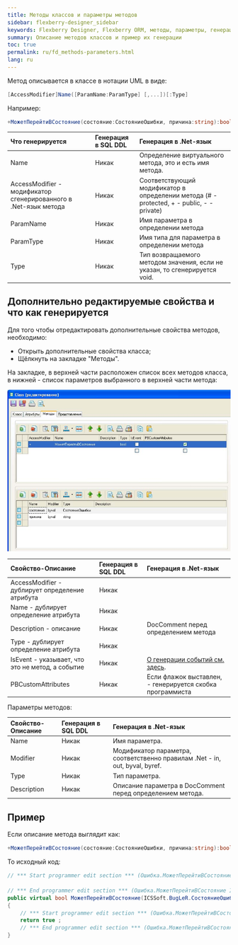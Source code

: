 ```yaml
---
title: Методы классов и параметры методов
sidebar: flexberry-designer_sidebar
keywords: Flexberry Designer, Flexberry ORM, методы, параметры, генерация, пример
summary: Описание методов классов и пример их генерации
toc: true
permalink: ru/fd_methods-parameters.html
lang: ru
---
```


Метод описывается в классе в нотации UML в виде: 

```csharp
[AccessModifier]Name([ParamName:ParamType] [,...])[:Type]

```

Например:

```csharp
+МожетПерейтиВСостояние(состояние:СостояниеОшибки, причина:string):bool
```

Что генерируется | Генерация в SQL DDL | Генерация в .Net-язык
:--------------------------------|:--------------------|:--------------------------------------
Name | Никак | Определение виртуального метода, это и есть имя метода.
AccessModifier - модификатор сгенерированного в .Net-язык метода | Никак | Соответствующий модификатор в определении метода (# - protected, + - public, - - private)
ParamName | Никак | Имя параметра в определении метода
ParamType | Никак | Имя типа для параметра в определении метода
Type | Никак | Тип возвращаемого методом значения, если не указан, то сгенерируется void.

## Дополнительно редактируемые свойства и что как генерируется

Для того чтобы отредактировать дополнительные свойства методов, необходимо:

* Открыть дополнительные свойства класса; 
* Щёлкнуть на закладке "Методы". 

На закладке, в верхней части расположен список всех методов класса, в нижней - список параметров выбранного в верхней части метода:

![](/images/pages/products/flexberry-designer/class-diagram/methods.jpg)

Свойство-Описание | Генерация в SQL DDL | Генерация в .Net-язык
:--------------------|:-----------------|:------------------------------
AccessModifier - дублирует определение атрибута | Никак |
Name - дублирует определение атрибута | Никак |
Description - описание | Никак | DocComment перед определением метода
Type - дублирует определение атрибута | Никак |  
IsEvent - указывает, что это не метод, а событие | Никак | [О генерации событий см. здесь](fd_classes-with-stereotype-eventarg.html).
PBCustomAttributes | Никак | Если флажок выставлен, - генерируется скобка программиста

Параметры методов:

Свойство-Описание | Генерация в SQL DDL | Генерация в .Net-язык
:-----------------|:--------------------|:------------------------------------------
Name | Никак | Имя параметра.
Modifier | Никак | Модификатор параметра, соответственно правилам .Net - in, out, byval, byref.
Type | Никак | Тип параметра.
Description | Никак | Описание параметра в DocComment перед определением метода.

## Пример

Если описание метода выглядит как:

```csharp
+МожетПерейтиВСостояние(состояние:СостояниеОшибки, причина:string):bool
```

То исходный код:

```csharp
// *** Start programmer edit section *** (Ошибка.МожетПерейтиВСостояние ICSSoft.BugLeR.СостояниеОшибки System.String CustomAttributes)

// *** End programmer edit section *** (Ошибка.МожетПерейтиВСостояние ICSSoft.BugLeR.СостояниеОшибки System.String CustomAttributes)
public virtual bool МожетПерейтиВСостояние(ICSSoft.BugLeR.СостояниеОшибки состояние, string причина)
{
	// *** Start programmer edit section *** (Ошибка.МожетПерейтиВСостояние ICSSoft.BugLeR.СостояниеОшибки System.String method implementation)
	return true ;
	// *** End programmer edit section *** (Ошибка.МожетПерейтиВСостояние ICSSoft.BugLeR.СостояниеОшибки System.String method implementation)
}
```

